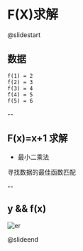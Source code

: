 # F(X)求解

@slidestart

## 数据

```
f(1) = 2
f(2) = 3
f(3) = 4
f(4) = 5
f(5) = 6
```

--

## F(x)=x+1 求解

* 最小二乘法

寻找数据的最佳函数匹配

--

## y && f(x)

![er](/imgs/ppt/Linear_least_squares.png)


@slideend